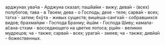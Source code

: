 арджунах̣ ува̄ча - Арджуна сказал; паш́йа̄ми - вижу; дева̄н - (всех) полубогов; тава - в Твоем; дева - о Господь; дехе - теле; сарва̄н - всех; татха̄ - затем; бхӯта - живых существ; виш́еша-сан̇гха̄н - собравшихся видов; брахма̄н̣ам - Господа Брахму; ӣш́ам - Господа Шиву; камала-а̄сана-стхам - восседающего на цветке лотоса; р̣шӣн - великих мудрецов; ча - также; сарва̄н - всех; урага̄н - змеев; ча - также; дивйа̄н - божественных.